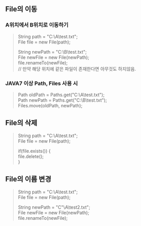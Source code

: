 
 

## File의 이동  

### A위치에서 B위치로 이동하기
> String path = "C:\\A\\test.txt"; </br>
> File file = new File(path); </br>
>
> String newPath = "C:\\B\\test.txt"; </br>
> File newFile = new File(newPath); </br>
> file.renameTo(newFile); </br>
> // 만약 해당 위치에 같은 파일이 존재한다면 아무것도 하지않음.

### JAVA7 이상 Path, Files 사용 시
> Path oldPath = Paths.get("C:\\A\\test.txt"); </br>
> Path newPath = Paths.get("C:\\B\\test.txt"); </br>
> Files.move(oldPath, newPath); </br>

## File의 삭제
 
> String path = "C:\\A\\test.txt"; </br>
> File file = new File(path); </br>
>
> if(file.exists()) { </br>
> file.delete(); </br>
> } </br>

## File의 이름 변경

> String path = "C:\\A\\test.txt"; </br>
> File file = new File(path); </br>
> 
> String newPath = "C"\\A\\test2.txt"; </br>
> File newFile = new File(newPath); </br>
> file.renameTo(newFile); </br>
